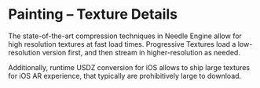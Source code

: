 # Painting – Texture Details

The state-of-the-art compression techniques in Needle Engine allow for high resolution textures at fast load times. Progressive Textures load a low-resolution version first, and then stream in higher-resolution as needed.

Additionally, runtime USDZ conversion for iOS allows to ship large textures for iOS AR experience, that typically are prohibitively large to download.